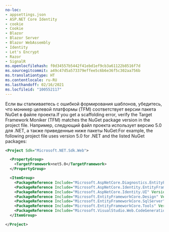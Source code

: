 ```yaml
---
no-loc:
- appsettings.json
- ASP.NET Core Identity
- cookie
- Cookie
- Blazor
- Blazor Server
- Blazor WebAssembly
- Identity
- Let's Encrypt
- Razor
- SignalR
ms.openlocfilehash: f0d34557b5442f41ebd1ef9cb3a61122b8516f7d
ms.sourcegitcommit: a49c47d5a573379effee5c6b6e36f5c302aa756b
ms.translationtype: HT
ms.contentlocale: ru-RU
ms.lasthandoff: 02/16/2021
ms.locfileid: "100552117"
---
```

<span data-ttu-id="a5eed-101">Если вы сталкиваетесь с ошибкой формирования шаблонов, убедитесь, что моникер целевой платформы (TFM) соответствует версии пакета NuGet в файле проекта.</span><span class="sxs-lookup"><span data-stu-id="a5eed-101">If you get a scaffolding error, verify the Target Framework Moniker (TFM) matches the NuGet package version in the project file.</span></span> <span data-ttu-id="a5eed-102">Например, следующий файл проекта использует версию 5.0 для .NET, а также приведенные ниже пакеты NuGet:</span><span class="sxs-lookup"><span data-stu-id="a5eed-102">For example, the following project file uses version 5.0 for .NET and the listed NuGet packages:</span></span>

```xml
<Project Sdk="Microsoft.NET.Sdk.Web">

  <PropertyGroup>
    <TargetFramework>net5.0</TargetFramework>
  </PropertyGroup>

  <ItemGroup>
    <PackageReference Include="Microsoft.AspNetCore.Diagnostics.EntityFrameworkCore" Version="5.0.0-*" />
    <PackageReference Include="Microsoft.AspNetCore.Identity.EntityFrameworkCore" Version="5.0.0-*" />
    <PackageReference Include="Microsoft.AspNetCore.Identity.UI" Version="5.0.0-*" />
    <PackageReference Include="Microsoft.EntityFrameworkCore.Design" Version="5.0.0-*" />
    <PackageReference Include="Microsoft.EntityFrameworkCore.SqlServer" Version="5.0.0-*" />
    <PackageReference Include="Microsoft.EntityFrameworkCore.Tools" Version="5.0.0-*" />
    <PackageReference Include="Microsoft.VisualStudio.Web.CodeGeneration.Design" Version="5.0.0-*" />
  </ItemGroup>

</Project>
```
